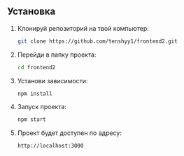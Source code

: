 ## Установка

1. Клонируй репозиторий на твой компьютер:

   ```bash
   git clone https://github.com/tenshyy1/frontend2.git
2. Перейди в папку проекта:

   ```bash
   cd frontend2

3. Установи зависимости:

   ```bash
   npm install

4. Запуск проекта:

   ```bash
   npm start

5. Проект будет доступен по адресу:

   ```bash
   http://localhost:3000
